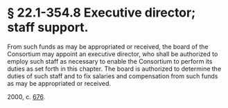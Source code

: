 # § 22.1-354.8 Executive director; staff support.

<p>From such funds as may be appropriated or received, the board of the Consortium may appoint an executive director, who shall be authorized to employ such staff as necessary to enable the Consortium to perform its duties as set forth in this chapter. The board is authorized to determine the duties of such staff and to fix salaries and compensation from such funds as may be appropriated or received.</p><p>2000, c. <a href='http://lis.virginia.gov/cgi-bin/legp604.exe?001+ful+CHAP0676'>676</a>.</p>